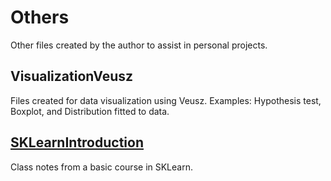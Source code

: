 # Others
Other files created by the author to assist in personal projects.

## VisualizationVeusz
Files created for data visualization using Veusz. 
Examples: Hypothesis test, Boxplot, and Distribution fitted to data.

## [SKLearnIntroduction](https://github.com/LeonardoGoncRibeiro/Others/blob/SKLearn_Introduction/ScikitLearn_RegressionClassificationClustering.ipynb)

Class notes from a basic course in SKLearn.
